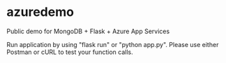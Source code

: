 # azuredemo
Public demo for MongoDB + Flask + Azure App Services

Run application by using "flask run" or "python app.py". 
Please use either Postman or cURL to test your function calls. 
